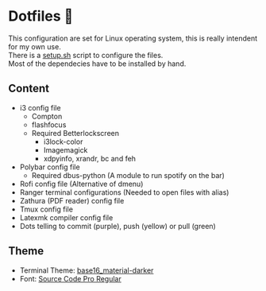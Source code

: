 # Dotfiles :floppy_disk:

This configuration are set for Linux operating system, this is really intendent for my own use.<br>
There is a [setup.sh](https://github.com/fredo0522/Dotfiles/blob/master/setup.sh) script to configure the files.<br>
Most of the dependecies have to be installed by hand.<br>

## Content
  * i3 config file
    * Compton
    * flashfocus
    * Required Betterlockscreen
        * i3lock-color
        * Imagemagick
        * xdpyinfo, xrandr, bc and feh
  * Polybar config file
    * Required dbus-python (A module to run spotify on the bar)
  * Rofi config file (Alternative of dmenu)
  * Ranger terminal configurations (Needed to open files with alias)
  * Zathura (PDF reader) config file
  * Tmux config file
  * Latexmk compiler config file
  * Dots telling to commit (purple), push (yellow) or pull (green)

## Theme
   * Terminal Theme: [base16_material-darker](https://github.com/chriskempson/base16-shell)
   * Font: [Source Code Pro Regular](https://github.com/adobe-fonts/source-code-pro)

